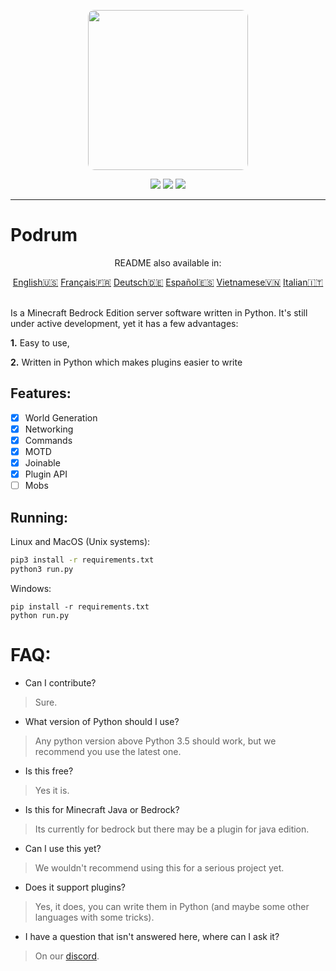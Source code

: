<p align="center">
  <img width="256" style="border-radius:10px;" height="256" src="https://cdn.discordapp.com/attachments/576826528671858709/766767561681141790/Logo.png">


<div align="center">
    <a href="https://discord.gg/ScSsnwQ4kW"><img src="https://img.shields.io/discord/821124503185653803?style=flat-square"/></a>
    <a href="https://www.codefactor.io/repository/github/podrum/podrum"><img src="https://www.codefactor.io/repository/github/podrum/podrum/badge?style=flat-square"/></a>
    <a href="https://podrum.github.io/"><img src="https://img.shields.io/badge/website-online-orange?style=flat-square"/></a>
</div>
<hr/>

# Podrum

<p align="center">README also available in:</p>
<div align="center">
  <a href="./README.md">English🇺🇸</a>
  <a href="languages/README_FR.md">Français🇫🇷</a>
  <a href="languages/README_DE.md">Deutsch🇩🇪</a>
  <a href="languages/README_ES.md">Español🇪🇸</a>
  <a href="languages/README_VI.md">Vietnamese🇻🇳</a>
  <a href="languages/README_IT.md">Italian🇮🇹</a>
</div>
<br>

Is a Minecraft Bedrock Edition server software written in Python.
It's still under active development, yet it has a few advantages:

**1.** Easy to use,

**2.** Written in Python which makes plugins easier to write

## Features:
 - [x] World Generation
 - [x] Networking
 - [x] Commands
 - [x] MOTD
 - [x] Joinable
 - [x] Plugin API
 - [ ] Mobs 

## Running:
Linux and MacOS (Unix systems):
```sh
pip3 install -r requirements.txt
python3 run.py
```

Windows:
```batch
pip install -r requirements.txt
python run.py
```

# FAQ:
 - Can I contribute?
 > Sure.
 - What version of Python should I use?
 > Any python version above Python 3.5 should work, but we recommend you use the latest one.
 - Is this free?
 > Yes it is.
 - Is this for Minecraft Java or Bedrock?
 > Its currently for bedrock but there may be a plugin for java edition.
 - Can I use this yet?
 > We wouldn't recommend using this for a serious project yet.
 - Does it support plugins?
 > Yes, it does, you can write them in Python (and maybe some other languages with some tricks).
 - I have a question that isn't answered here, where can I ask it?
 > On our [discord](https://discord.gg/ScSsnwQ4kW).
